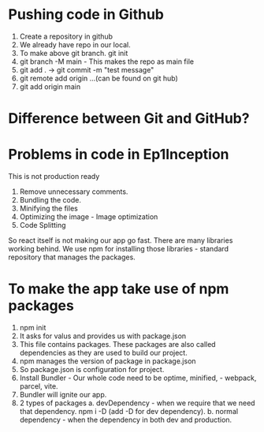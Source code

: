 # Pushing code in Github

1. Create a repository in github
2. We already have repo in our local.
3. To make above git branch. git init
4. git branch -M main - This makes the repo as main file
5. git add . -> git commit -m "test message"
6. git remote add origin ...(can be found on git hub)
7. git add origin main

# Difference between Git and GitHub?

# Problems in code in Ep1Inception

This is not production ready
1. Remove unnecessary comments.
2. Bundling the code.
3. Minifying the files
4. Optimizing the image - Image optimization
5. Code Splitting

So react itself is not making our app go fast. There are many libraries working behind.
We use npm for installing those libraries - standard repository that manages the packages.

# To make the app take use of npm packages

1. npm init
2. It asks for valus and provides us with package.json
3. This file contains packages. These packages are also called dependencies as they are used to build our project.
4. npm manages the version of package in package.json
5. So package.json is configuration for project.
6. Install Bundler - Our whole code need to be optime, minified, - webpack, parcel, vite.
7. Bundler will ignite our app.
8. 2 types of packages
a. devDependency - when we require that we need that dependency. npm i -D (add -D for dev dependency).
b. normal dependency - when the dependency in both dev and production.

